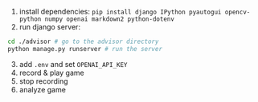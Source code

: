 ﻿1. install dependencies:
```pip install django IPython pyautogui opencv-python numpy openai markdown2 python-dotenv```
2. run django server:
```bash
cd ./advisor # go to the advisor directory
python manage.py runserver # run the server
```
3. add `.env` and set `OPENAI_API_KEY`
4. record & play game
5. stop recording
6. analyze game
